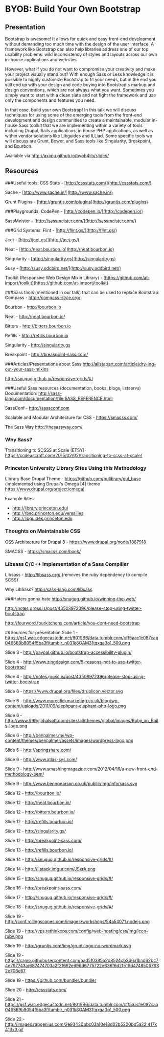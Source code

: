 # BYOB: Build Your Own Bootstrap

## Presentation

Bootstrap is awesome! It allows for quick and easy front-end development
without demanding too much time with the design of the user interface. A
framework like Bootstrap can also help libraries address one of our top
usability problems: wild inconsistency of styles and layouts across our
own in-house applications and websites.

However, what if you do not want to compromise your creativity and make
your project visually stand out? With enough Sass or Less knowledge it
is possible to highly customize Bootstrap to fit your needs, but in the
end you still end up with your design and code buying into Bootstrap's
markup and design conventions, which are not always what you want.
Sometimes you simply want to start with a clean slate and not fight the
framework and use only the components and features you need.

In that case, build your own Bootstrap! In this talk we will discuss
techniques for using some of the emerging tools from the front-end
development and design communities to create a maintainable, modular
in-house Sass toolkit that we are implementing within a variety of tools
including Drupal, Rails applications, in house PHP applications, as well
as within vendor solutions like Libguides and ILLiad. Some specific
tools we will discuss are Grunt, Bower, and Sass tools like Singularity,
Breakpoint, and Bourbon.


Available via http://axapu.github.io/byob4lib/slides/

## Resources

###Useful tools:
CSS Stats - [http://cssstats.com/](http://cssstats.com/) 

Sache - [http://www.sache.in/](http://www.sache.in/)

Grunt Plugins - [http://gruntjs.com/plugins](http://gruntjs.com/plugins) 

###Playgrounds:
CodePen - [http://codepen.io/](http://codepen.io/)

SassMeister - [http://sassmeister.com/](http://sassmeister.com/)

###Grid Systems:
Flint - [http://flint.gs/](http://flint.gs/)

Jeet - [http://jeet.gs/](http://jeet.gs/)

Neat - [http://neat.bourbon.io](http://neat.bourbon.io)

Singularity - [http://singularity.gs](http://singularity.gs)

Susy - [http://susy.oddbird.net/](http://susy.oddbird.net/)

Toolkit (Responsive Web Design Mixin Library) - [https://github.com/at-import/toolkit](https://github.com/at-import/toolkit)

###Sass tools (mentioned in our talk) that can be used to replace Bootstrap:
Compass - http://compass-style.org/

Bourbon - http://bourbon.io 

Neat - http://neat.bourbon.io/

Bitters - http://bitters.bourbon.io

Refills - http://refills.bourbon.io 

Singularity - http://singularity.gs 

Breakpoint - http://breakpoint-sass.com/ 

###Articles/Presentations about Sass
http://alistapart.com/article/dry-ing-out-your-sass-mixins 

http://snugug.github.io/responsive-grids/#/


###Useful Sass resources (documentation, books, blogs, listservs)
Documentation: http://sass-lang.com/documentation/file.SASS_REFERENCE.html

SassConf - http://sassconf.com 

Scalable and Modular Architecture for CSS - https://smacss.com/ 

The Sass Way http://thesassway.com/

### Why Sass?
Transitioning to SCSSS at Scale (ETSY)- https://codeascraft.com/2015/02/02/transitioning-to-scss-at-scale/

### Princeton University Library Sites Using this Methodology
Library Base Drupal Theme - https://github.com/pulibrary/pul_base (implemented using Drupal's Omega [4] theme https://www.drupal.org/project/omega)

Example Sites:
* http://library.princeton.edu/
* http://rbsc.princeton.edu/versailles
* http://libguides.princeton.edu


### Thoughts on Maintainable CSS
CSS Architecture for Drupal 8 - https://www.drupal.org/node/1887918

SMACSS - https://smacss.com/book/

### Libsass C/C++ Implementation of a Sass Compilier
Libsass - http://libsass.org/ (removes the ruby dependency to compile SCSS)

Why LibSass? http://sass-lang.com/libsass  


###Haters gonna hate
http://snugug.github.io/winning-the-web/ 

http://notes.gross.is/post/43508972396/please-stop-using-twitter-bootstrap 

http://fourword.fourkitchens.com/article/you-dont-need-bootstrap 

##Sources for presentation
Slide 1 - https://gs1.wac.edgecastcdn.net/8019B6/data.tumblr.com/cff5aac1e087caa046569b8054f5ba3f/tumblr_n031k8OAM31tqxqa3o1_500.png

Slide 3 - http://paypal.github.io/bootstrap-accessibility-plugin/

Slide 4 - http://www.zingdesign.com/5-reasons-not-to-use-twitter-bootstrap/

Slide 4 - http://notes.gross.is/post/43508972396/please-stop-using-twitter-bootstrap

Slide 6 - https://www.drupal.org/files/druplicon.vector.svg

Slide 6 - http://www.moreclickmarketing.co.uk/blog/wp-content/uploads/2011/09/elephpant-elephant-php-logo.png

Slide 6 - http://www.999globalsoft.com/sites/all/themes/global/images/Ruby_on_Rails-logo.png

Slide 6 - http://benpalmer.me/wp-content/themes/benpalmer/assets/images/wordpress-logo.png

Slide 6 - http://springshare.com/

Slide 6 - http://www.atlas-sys.com/

Slide 9 - http://www.smashingmagazine.com/2012/04/16/a-new-front-end-methodology-bem/

Slide 9 - http://www.bennpearson.co.uk/public/img/info/sass.svg

Slide 12 - http://bourbon.io/

Slide 12 - http://neat.bourbon.io/

Slide 12 - http://bitters.bourbon.io/

Slide 12 - http://refills.bourbon.io/

Slide 12 - http://singularity.gs/

Slide 12 - http://breakpoint-sass.com/

Slide 13 - http://refills.bourbon.io/

Slide 14 - http://snugug.github.io/responsive-grids/#/

Slide 14 - http://i.stack.imgur.com/JSxrA.png

Slide 15 - http://snugug.github.io/responsive-grids/#/

Slide 16 - http://breakpoint-sass.com/

Slide 17 - http://snugug.github.io/responsive-grids/#/

Slide 18 - http://snugug.github.io/responsive-grids/#/

Slide 19 - http://conf.rollingscopes.com/images/workshops/54a54071.nodejs.png

Slide 19 - http://vps.rethinkops.com/config/web-hosting/css/img/icon-ruby.png

Slide 19 - http://gruntjs.com/img/grunt-logo-no-wordmark.svg

Slide 19 - https://camo.githubusercontent.com/aad5f0385a2d8524cb366a1bad62bc74e797743a/687474703a2f2f692e696d6775722e636f6d2f516d47485067632e706e67

Slide 19 - https://github.com/bundler/bundler

Slide 20 - http://cssstats.com/

Slide 21 - https://gs1.wac.edgecastcdn.net/8019B6/data.tumblr.com/cff5aac1e087caa046569b8054f5ba3f/tumblr_n031k8OAM31tqxqa3o1_500.png

Slide 22 - http://images.rapgenius.com/2e93430bbc03a10e18d02b5200bd5a22.417x413x3.gif
